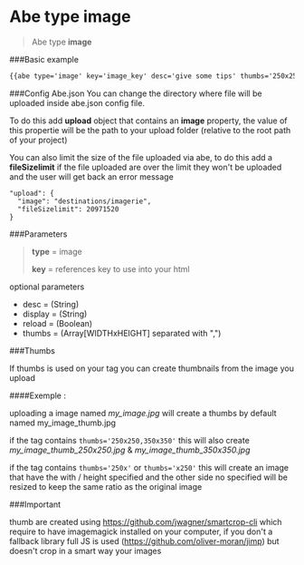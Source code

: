 # Abe type image

> Abe type __image__

###Basic example

```html
{{abe type='image' key='image_key' desc='give some tips' thumbs='250x250,350x350'}}
```

###Config Abe.json
You can change the directory where file will be uploaded inside abe.json config file.

To do this add __upload__ object that contains an __image__ property, the value of this propertie will be the path to your upload folder (relative to the root path of your project)

You can also limit the size of the file uploaded via abe, to do this add a __fileSizelimit__ if the file uploaded are over the limit they won't be uploaded and the user will get back an error message

```
"upload": {
  "image": "destinations/imagerie",
  "fileSizelimit": 20971520
}
```

###Parameters

> __type__ = image
> 
> __key__ = references key to use into your html

optional parameters

- desc = (String)
- display = (String)
- reload = (Boolean)
- thumbs = (Array[WIDTHxHEIGHT] separated with ",")

###Thumbs

If thumbs is used on your tag you can create thumbnails from the image you upload

####Exemple :

uploading a image named *my_image.jpg* will create a thumbs by default named my_image_thumb.jpg

if the tag contains ```thumbs='250x250,350x350'``` this will also create *my_image_thumb_250x250.jpg* & *my_image_thumb_350x350.jpg*

if the tag contains ```thumbs='250x'``` or ```thumbs='x250'``` this will create an image that have the with / height specified and the other side no specified will be resized to keep the same ratio as the original image

###Important

thumb are created using https://github.com/jwagner/smartcrop-cli which require to have imagemagick installed on your computer, if you don't a fallback library full JS is used (https://github.com/oliver-moran/jimp) but doesn't crop in a smart way your images

